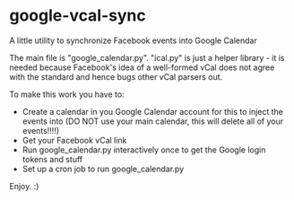 # google-vcal-sync
A little utility to synchronize Facebook events into Google Calendar

The main file is "google_calendar.py". "ical.py" is just a helper library - it is needed because Facebook's idea of a well-formed vCal does not agree with the standard and hence bugs other vCal parsers out.

To make this work you have to:
- Create a calendar in you Google Calendar account for this to inject the events into (DO NOT use your main calendar, this will delete all of your events!!!!)
- Get your Facebook vCal link
- Run google_calendar.py interactively once to get the Google login tokens and stuff
- Set up a cron job to run google_calendar.py

Enjoy. :)
